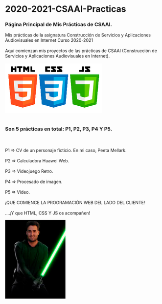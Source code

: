 # 2020-2021-CSAAI-Practicas

### Página Principal de Mis Prácticas de CSAAI.

Mis prácticas de la asignatura Construcción de Servicios y Aplicaciones Audiovisuales en Internet Curso 2020-2021
<br>
<br>
Aquí comienzan mis proyectos de las prácticas de CSAAI (Construcción de Servicios y Aplicaciones Audiovisuales en Internet).
<br>
<br>
![](ProgWeb.png)
<br>
<br>
### Son 5 prácticas en total: P1, P2, P3, P4 Y P5.
<br>
<br>
P1 => CV de un personaje ficticio. En mi caso, Peeta Mellark.
<br>
<br>
P2 => Calculadora Huawei Web.
<br>
<br>
P3 => Videojuego Retro.
<br>
<br>
P4 => Procesado de imagen.
<br>
<br>
P5 => Vídeo.
<br>
<br>
¡QUE COMIENCE LA PROGRAMACIÓN WEB DEL LADO DEL CLIENTE!
<br>
<br>
....¡Y que HTML, CSS Y JS os acompañen!

![](AlexStarWars.png)
<br>
<br>